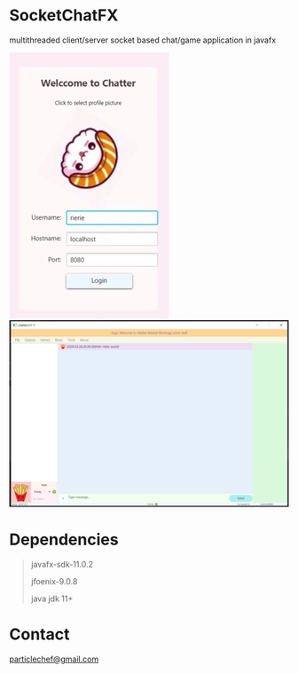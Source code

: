 # SocketChatFX
multithreaded client/server socket based chat/game application in javafx

![](demo.gif)
![Screenshot](demo2.PNG)

# Dependencies  

> javafx-sdk-11.0.2  
>
> jfoenix-9.0.8
>
>java jdk 11+

# Contact
particlechef@gmail.com
